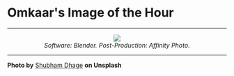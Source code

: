 # Omkaar's Image of the Hour

---

<div align="center">

<a href="https://unsplash.com/photos/field-of-daisies-in-a-lush-green-meadow--sftOAq6m8Y">
  <img src="https://images.unsplash.com/photo-1753454116088-b7f113c65824?crop=entropy&cs=tinysrgb&fit=max&fm=jpg&ixid=M3w3NjA2Nzh8MHwxfHJhbmRvbXx8fHx8fHx8fDE3NTM2NDI4MDB8&ixlib=rb-4.1.0&q=80&w=1080" style="max-width:100%; height:auto;">
</a>

<br>
<i>Software: Blender. Post-Production: Affinity Photo.</i>

</div>

---

**Photo by** [Shubham Dhage](https://unsplash.com/@theshubhamdhage) **on Unsplash**
